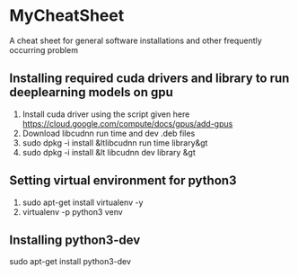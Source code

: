 # MyCheatSheet
A cheat sheet for general software installations and other frequently occurring problem

## Installing required cuda drivers and library to run deeplearning models on gpu
1. Install cuda driver using the script given here https://cloud.google.com/compute/docs/gpus/add-gpus
2. Download libcudnn run time and dev .deb files
3. sudo dpkg -i install &ltlibcudnn run time library&gt
4. sudo dpkg -i install &lt libcudnn dev library &gt

## Setting virtual environment for python3

1. sudo apt-get install virtualenv -y
2. virtualenv -p python3 venv

## Installing python3-dev
sudo apt-get install python3-dev



